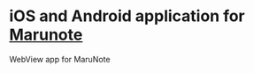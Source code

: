 # iOS and Android application for [Marunote](https://marunote.mr-myself.xyz)
WebView app for MaruNote
